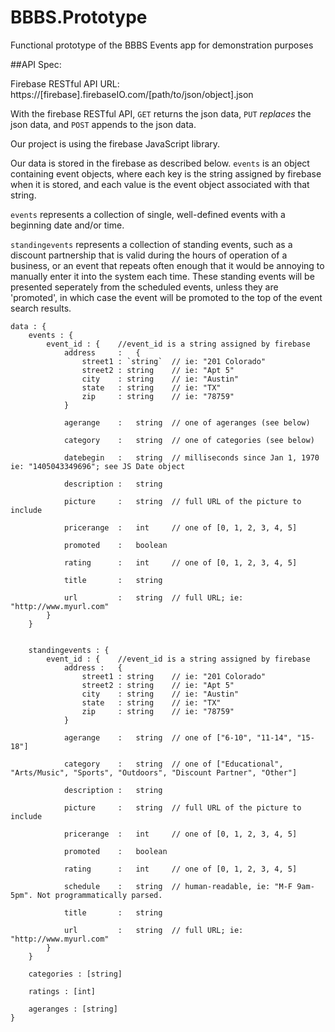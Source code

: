BBBS.Prototype
==============

Functional prototype of the BBBS Events app for demonstration purposes


##API Spec:

Firebase RESTful API URL: https://[firebase].firebaseIO.com/[path/to/json/object].json

With the firebase RESTful API, `GET` returns the json data, `PUT` *replaces* the json data, and `POST` appends to the json data.

Our project is using the firebase JavaScript library. 

Our data is stored in the firebase as described below. `events` is an object containing event objects, where each key is the string assigned by firebase when it is stored, and each value is the event object associated with that string.

`events` represents a collection of single, well-defined events with a beginning date and/or time.

`standingevents` represents a collection of standing events, such as a discount partnership that is valid during the hours of operation of a business, or an event that repeats often enough that it would be annoying to manually enter it into the system each time. These standing events will be presented seperately from the scheduled events, unless they are 'promoted', in which case the event will be promoted to the top of the event search results.

```
data : {
	events : {
		event_id : {	//event_id is a string assigned by firebase
			address 	: 	{
				street1 : `string` 	// ie: "201 Colorado"
				street2 : string	// ie: "Apt 5"
				city 	: string	// ie: "Austin"
				state	: string	// ie: "TX"
				zip		: string	// ie: "78759"
			}

			agerange 	:	string	// one of ageranges (see below)

			category 	:	string	// one of categories (see below)

			datebegin	:	string	// milliseconds since Jan 1, 1970 ie: "1405043349696"; see JS Date object

			description	:	string

			picture		:	string	// full URL of the picture to include

			pricerange	:	int		// one of [0, 1, 2, 3, 4, 5]

			promoted	:	boolean

			rating		:	int		// one of [0, 1, 2, 3, 4, 5]

			title		:	string

			url 		:	string	// full URL; ie: "http://www.myurl.com"
		}
	}


	standingevents : {
		event_id : {	//event_id is a string assigned by firebase
			address : 	{
				street1 : string 	// ie: "201 Colorado"
				street2 : string	// ie: "Apt 5"
				city 	: string	// ie: "Austin"
				state	: string	// ie: "TX"
				zip		: string	// ie: "78759"
			}

			agerange 	:	string	// one of ["6-10", "11-14", "15-18"]

			category 	:	string	// one of ["Educational", "Arts/Music", "Sports", "Outdoors", "Discount Partner", "Other"]

			description	:	string

			picture		:	string	// full URL of the picture to include

			pricerange	:	int		// one of [0, 1, 2, 3, 4, 5]

			promoted	:	boolean

			rating		:	int		// one of [0, 1, 2, 3, 4, 5]

			schedule	:	string	// human-readable, ie: "M-F 9am-5pm". Not programmatically parsed.

			title		:	string

			url 		:	string	// full URL; ie: "http://www.myurl.com"
		}
	}

	categories : [string]

	ratings : [int]

	ageranges : [string]
}
```